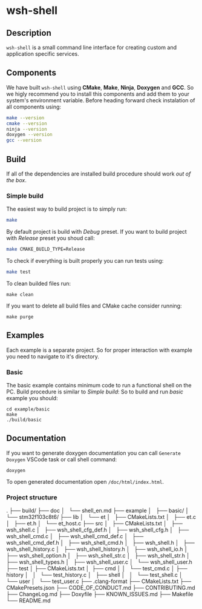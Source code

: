 # wsh-shell

## Description

`wsh-shell` is a small command line interface for creating custom and application specific services.

## Components

We have built `wsh-shell` using **CMake**, **Make**, **Ninja**, **Doxygen** and **GCC**.
So we higly recommend you to install this components and add them to your system's environment variable.
Before heading forward check instalation of all components using:

```bash
make --version
cmake --version
ninja --version
doxygen --version
gcc --version
```

## Build

If all of the dependencies are installed build procedure should work *out of the box*.

### Simple build
The easiest way to build project is to simply run:

```bash
make
```

By default project is build with *Debug* preset. If you want to build project with *Release* preset you shoud call:

```bash
make CMAKE_BUILD_TYPE=Release
```
 To check if everything is built properly you can run tests using:

 ```bash
 make test
 ```

To clean builded files run:

```shell
make clean
```

If you want to delete all build files and CMake cache consider running:

```shell
make purge
```

## Examples

Each example is a separate project. So for proper interaction with example you need to navigate to it's directory.

### Basic

The basic example contains minimum code to run a functional shell on the PC. Build procedure is similar to *Simple build*:
So to build and run *basic* example you should:

```
cd example/basic
make
./build/basic
```

## Documentation

If you want to generate doxygen documentation you can call `Generate Doxygen` VSCode task or call shell command:

```shell
doxygen
```

To open generated documentation open `/doc/html/index.html`.

### Project structure

.
├── build/
├── doc
│   └── shell_en.md
├── example
│   ├── basic/
│   └── stm32f103c8t6/
├── lib
│   └── et
│       ├── CMakeLists.txt
│       ├── et.c
│       ├── et.h
│       └── et_host.c
├── src
│   ├── CMakeLists.txt
│   ├── wsh_shell.c
│   ├── wsh_shell_cfg_def.h
│   ├── wsh_shell_cfg.h
│   ├── wsh_shell_cmd.c
│   ├── wsh_shell_cmd_def.c
│   ├── wsh_shell_cmd_def.h
│   ├── wsh_shell_cmd.h
│   ├── wsh_shell.h
│   ├── wsh_shell_history.c
│   ├── wsh_shell_history.h
│   ├── wsh_shell_io.h
│   ├── wsh_shell_option.h
│   ├── wsh_shell_str.c
│   ├── wsh_shell_str.h
│   ├── wsh_shell_types.h
│   ├── wsh_shell_user.c
│   └── wsh_shell_user.h
├── test
│   ├── CMakeLists.txt
│   ├── cmd
│   │   └── test_cmd.c
│   ├── history
│   │   └── test_history.c
│   ├── shell
│   │   └── test_shell.c
│   └── user
│       └── test_user.c
├── .clang-format
├── CMakeLists.txt
├── CMakePresets.json
├── CODE_OF_CONDUCT.md
├── CONTRIBUTING.md
├── ChangeLog.md
├── Doxyfile
├── KNOWN_ISSUES.md
├── Makefile
└── README.md
